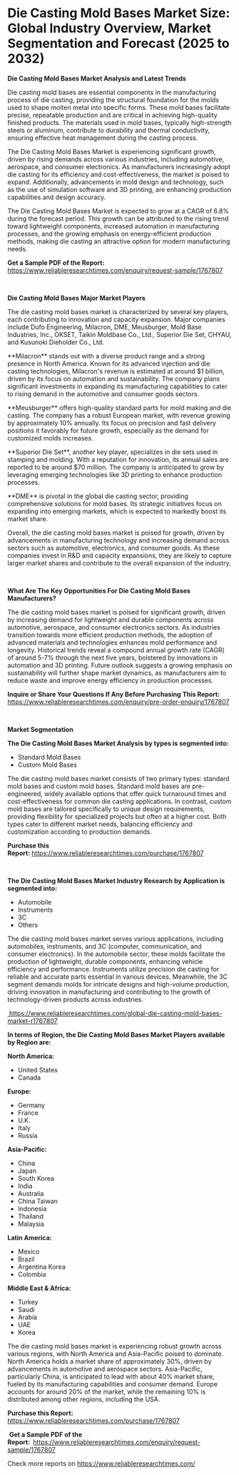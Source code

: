 <p><h1>Die Casting Mold Bases Market Size: Global Industry Overview, Market Segmentation and Forecast (2025 to 2032)</h1></p><p><strong>Die Casting Mold Bases Market Analysis and Latest Trends</strong></p>
<p><p>Die casting mold bases are essential components in the manufacturing process of die casting, providing the structural foundation for the molds used to shape molten metal into specific forms. These mold bases facilitate precise, repeatable production and are critical in achieving high-quality finished products. The materials used in mold bases, typically high-strength steels or aluminum, contribute to durability and thermal conductivity, ensuring effective heat management during the casting process.</p><p>The Die Casting Mold Bases Market is experiencing significant growth, driven by rising demands across various industries, including automotive, aerospace, and consumer electronics. As manufacturers increasingly adopt die casting for its efficiency and cost-effectiveness, the market is poised to expand. Additionally, advancements in mold design and technology, such as the use of simulation software and 3D printing, are enhancing production capabilities and design accuracy.</p><p>The Die Casting Mold Bases Market is expected to grow at a CAGR of 6.8% during the forecast period. This growth can be attributed to the rising trend toward lightweight components, increased automation in manufacturing processes, and the growing emphasis on energy-efficient production methods, making die casting an attractive option for modern manufacturing needs.</p></p>
<p><strong>Get a Sample PDF of the Report:&nbsp;</strong> <a href="https://www.reliableresearchtimes.com/enquiry/request-sample/1767807?utm_campaign=3581&utm_medium=2&utm_source=Github&utm_content=ia&utm_term=11042025&utm_id=die-casting-mold-bases">https://www.reliableresearchtimes.com/enquiry/request-sample/1767807</a></p>
<p>&nbsp;</p>
<p><strong>Die Casting Mold Bases Major Market Players</strong></p>
<p><p>The die casting mold bases market is characterized by several key players, each contributing to innovation and capacity expansion. Major companies include Dufo Engineering, Milacron, DME, Meusburger, Mold Base Industries, Inc., OKSET, Taikin Moldbase Co., Ltd., Superior Die Set, CHYAU, and Kusunoki Dieholder Co., Ltd.</p><p>**Milacron** stands out with a diverse product range and a strong presence in North America. Known for its advanced injection and die casting technologies, Milacron's revenue is estimated at around $1 billion, driven by its focus on automation and sustainability. The company plans significant investments in expanding its manufacturing capabilities to cater to rising demand in the automotive and consumer goods sectors.</p><p>**Meusburger** offers high-quality standard parts for mold making and die casting. The company has a robust European market, with revenue growing by approximately 10% annually. Its focus on precision and fast delivery positions it favorably for future growth, especially as the demand for customized molds increases.</p><p>**Superior Die Set**, another key player, specializes in die sets used in stamping and molding. With a reputation for innovation, its annual sales are reported to be around $70 million. The company is anticipated to grow by leveraging emerging technologies like 3D printing to enhance production processes.</p><p>**DME** is pivotal in the global die casting sector, providing comprehensive solutions for mold bases. Its strategic initiatives focus on expanding into emerging markets, which is expected to markedly boost its market share.</p><p>Overall, the die casting mold bases market is poised for growth, driven by advancements in manufacturing technology and increasing demand across sectors such as automotive, electronics, and consumer goods. As these companies invest in R&D and capacity expansions, they are likely to capture larger market shares and contribute to the overall expansion of the industry.</p></p>
<p>&nbsp;</p>
<p><strong>What Are The Key Opportunities For Die Casting Mold Bases Manufacturers?</strong></p>
<p><p>The die casting mold bases market is poised for significant growth, driven by increasing demand for lightweight and durable components across automotive, aerospace, and consumer electronics sectors. As industries transition towards more efficient production methods, the adoption of advanced materials and technologies enhances mold performance and longevity. Historical trends reveal a compound annual growth rate (CAGR) of around 5-7% through the next five years, bolstered by innovations in automation and 3D printing. Future outlook suggests a growing emphasis on sustainability will further shape market dynamics, as manufacturers aim to reduce waste and improve energy efficiency in production processes.</p></p>
<p><strong>Inquire or Share Your Questions If Any Before Purchasing This Report:</strong> <a href="https://www.reliableresearchtimes.com/enquiry/pre-order-enquiry/1767807?utm_campaign=3581&utm_medium=2&utm_source=Github&utm_content=ia&utm_term=11042025&utm_id=die-casting-mold-bases">https://www.reliableresearchtimes.com/enquiry/pre-order-enquiry/1767807</a></p>
<p>&nbsp;</p>
<p><strong>Market Segmentation</strong></p>
<p><strong>The Die Casting Mold Bases Market Analysis by types is segmented into:</strong></p>
<p><ul><li>Standard Mold Bases</li><li>Custom Mold Bases</li></ul></p>
<p><p>The die casting mold bases market consists of two primary types: standard mold bases and custom mold bases. Standard mold bases are pre-engineered, widely available options that offer quick turnaround times and cost-effectiveness for common die casting applications. In contrast, custom mold bases are tailored specifically to unique design requirements, providing flexibility for specialized projects but often at a higher cost. Both types cater to different market needs, balancing efficiency and customization according to production demands.</p></p>
<p><strong>Purchase this Report:&nbsp;</strong><a href="https://www.reliableresearchtimes.com/purchase/1767807?utm_campaign=3581&utm_medium=2&utm_source=Github&utm_content=ia&utm_term=11042025&utm_id=die-casting-mold-bases">https://www.reliableresearchtimes.com/purchase/1767807</a></p>
<p>&nbsp;</p>
<p><strong>The Die Casting Mold Bases Market Industry Research by Application is segmented into:</strong></p>
<p><ul><li>Automobile</li><li>Instruments</li><li>3C</li><li>Others</li></ul></p>
<p><p>The die casting mold bases market serves various applications, including automobiles, instruments, and 3C (computer, communication, and consumer electronics). In the automobile sector, these molds facilitate the production of lightweight, durable components, enhancing vehicle efficiency and performance. Instruments utilize precision die casting for reliable and accurate parts essential in various devices. Meanwhile, the 3C segment demands molds for intricate designs and high-volume production, driving innovation in manufacturing and contributing to the growth of technology-driven products across industries.</p></p>
<p><a href="https://www.reliableresearchtimes.com/global-die-casting-mold-bases-market-r1767807?utm_campaign=3581&utm_medium=2&utm_source=Github&utm_content=ia&utm_term=11042025&utm_id=die-casting-mold-bases">&nbsp;https://www.reliableresearchtimes.com/global-die-casting-mold-bases-market-r1767807</a></p>
<p><strong>In terms of Region, the Die Casting Mold Bases Market Players available by Region are:</strong></p>
<p>
    <p> <strong> North America: </strong>
        <ul>
            <li>United States</li>
            <li>Canada</li>
        </ul>
        </p> 
    <p> <strong> Europe: </strong>
        <ul>
            <li>Germany</li>
            <li>France</li>
            <li>U.K.</li>
            <li>Italy</li>
            <li>Russia</li>
        </ul>
        </p> 
    <p> <strong> Asia-Pacific: </strong>
        <ul>
            <li>China</li>
            <li>Japan</li>
            <li>South Korea</li>
            <li>India</li>
            <li>Australia</li>
            <li>China Taiwan</li>
            <li>Indonesia</li>
            <li>Thailand</li>
            <li>Malaysia</li>
        </ul>
        </p> 
    <p> <strong> Latin America: </strong>
        <ul>
            <li>Mexico</li>
            <li>Brazil</li>
            <li>Argentina Korea</li>
            <li>Colombia</li>
        </ul>
        </p> 
    <p> <strong> Middle East & Africa: </strong>
        <ul>
            <li>Turkey</li>
            <li>Saudi</li>
            <li>Arabia</li>
            <li>UAE</li>
            <li>Korea</li>
        </ul>
    </p>
    </p>
<p><p>The die casting mold bases market is experiencing robust growth across various regions, with North America and Asia-Pacific poised to dominate. North America holds a market share of approximately 30%, driven by advancements in automotive and aerospace sectors. Asia-Pacific, particularly China, is anticipated to lead with about 40% market share, fueled by its manufacturing capabilities and consumer demand. Europe accounts for around 20% of the market, while the remaining 10% is distributed among other regions, including the USA.</p></p>
<p><strong>Purchase this Report: </strong><a href="https://www.reliableresearchtimes.com/purchase/1767807?utm_campaign=3581&utm_medium=2&utm_source=Github&utm_content=ia&utm_term=11042025&utm_id=die-casting-mold-bases">https://www.reliableresearchtimes.com/purchase/1767807</a></p>
<p>&nbsp;<strong>Get a Sample PDF of the Report:&nbsp;&nbsp;</strong><a href="https://www.reliableresearchtimes.com/enquiry/request-sample/1767807?utm_campaign=3581&utm_medium=2&utm_source=Github&utm_content=ia&utm_term=11042025&utm_id=die-casting-mold-bases">https://www.reliableresearchtimes.com/enquiry/request-sample/1767807</a></p>
<p><strong></strong></p>
<p>Check more reports on <a href="https://www.reliableresearchtimes.com/?utm_campaign=3581&utm_medium=2&utm_source=Github&utm_content=ia&utm_term=11042025&utm_id=die-casting-mold-bases">https://www.reliableresearchtimes.com/</a></p>